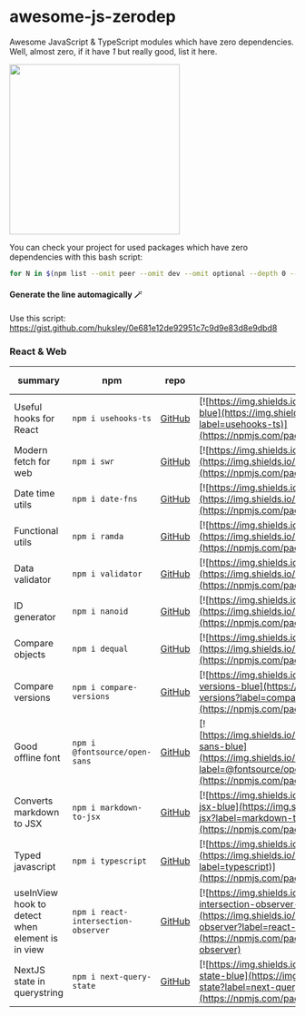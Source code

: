 # awesome-js-zerodep

Awesome JavaScript &amp; TypeScript modules which have zero dependencies. Well, almost zero, if it have *1* but really good, list it here.

<img src="https://user-images.githubusercontent.com/1594349/222900004-ff74ea9f-771e-426e-8ced-048cd7803761.png" width="300">

You can check your project for used packages which have zero dependencies with this bash script:

```bash
for N in $(npm list --omit peer --omit dev --omit optional --depth 0 --json | jq ".dependencies" | jq 'keys[]' -r); do COUNT=$(cat node_modules/$N/package.json | jq ".dependencies" | jq length); if [ "$COUNT" == "0" ]; then echo $N; fi; done
```

#### Generate the line automagically 🪄

Use this script: https://gist.github.com/huksley/0e681e12de92951c7c9d9e83d8e9dbd8

### React & Web

| summary | npm | repo | package | types | dependency count | last update |
| - | - | - | - | - | - | - |
| Useful hooks for React | `npm i usehooks-ts` | [GitHub](https://github.com/juliencrn/usehooks-ts) | [![https://img.shields.io/badge/npm/v/usehooks-js-blue](https://img.shields.io/npm/v/usehooks-ts?label=usehooks-ts)](https://npmjs.com/package/usehooks-ts) | ![types](https://badgen.net/npm/types/usehooks-ts) | ![dependenices](https://badgen.net/bundlephobia/dependency-count/usehooks-ts?label=usehooks-ts) | ![last update](https://badgen.net/github/last-commit/juliencrn/usehooks-ts) |
| Modern fetch for web | `npm i swr` | [GitHub](https://github.com/vercel/swr) | [![https://img.shields.io/badge/npm/v/swr-blue](https://img.shields.io/npm/v/swr?label=swr)](https://npmjs.com/package/swr) | ![types](https://badgen.net/npm/types/swr) | [![dependencies](https://badgen.net/bundlephobia/dependency-count/swr?label=swr)](https://bundlephobia.com/package/swr) | [![last update](https://badgen.net/github/last-commit/vercel/swr)](https://github.com/vercel/swr) |
| Date time utils | `npm i date-fns` | [GitHub](https://github.com/date-fns/date-fns) | [![https://img.shields.io/badge/npm/v/date-fns-blue](https://img.shields.io/npm/v/date-fns?label=date-fns)](https://npmjs.com/package/date-fns) | ![types](https://badgen.net/npm/types/date-fns) | [![dependencies](https://badgen.net/bundlephobia/dependency-count/date-fns?label=date-fns)](https://bundlephobia.com/package/date-fns) | [![last update](https://badgen.net/github/last-commit/)](https://github.com/date-fns/date-fns) |
| Functional utils | `npm i ramda` | [GitHub](https://github.com/ramda/ramda) | [![https://img.shields.io/badge/npm/v/ramda-blue](https://img.shields.io/npm/v/ramda?label=ramda)](https://npmjs.com/package/ramda) | ![types](https://badgen.net/npm/types/ramda) | [![dependencies](https://badgen.net/bundlephobia/dependency-count/ramda?label=ramda)](https://bundlephobia.com/package/ramda) | [![last update](https://badgen.net/github/last-commit/ramda/ramda)](https://github.com/ramda/ramda) |
| Data validator | `npm i validator` | [GitHub](https://github.com/validatorjs/validator) | [![https://img.shields.io/badge/npm/v/validator-blue](https://img.shields.io/npm/v/validator?label=validator)](https://npmjs.com/package/validator) | ![types](https://badgen.net/npm/types/validator) | [![dependencies](https://badgen.net/bundlephobia/dependency-count/validator?label=validator)](https://bundlephobia.com/package/validator) | [![last update](https://badgen.net/github/last-commit/validatorjs/validator)](https://github.com/validatorjs/validator) |
| ID generator | `npm i nanoid` | [GitHub](https://github.com/ai/nanoid) | [![https://img.shields.io/badge/npm/v/nanoid-blue](https://img.shields.io/npm/v/nanoid?label=nanoid)](https://npmjs.com/package/nanoid) | ![types](https://badgen.net/npm/types/nanoid) | [![dependencies](https://badgen.net/bundlephobia/dependency-count/nanoid?label=nanoid)](https://bundlephobia.com/package/nanoid) | [![last update](https://badgen.net/github/last-commit/ai/nanoid)](https://github.com/ai/nanoid) |
| Compare objects | `npm i dequal` | [GitHub](https://github.com/lukeed/dequal) | [![https://img.shields.io/badge/npm/v/dequal-blue](https://img.shields.io/npm/v/dequal?label=dequal)](https://npmjs.com/package/dequal) | ![types](https://badgen.net/npm/types/dequal) | [![dependencies](https://badgen.net/bundlephobia/dependency-count/dequal?label=dequal)](https://bundlephobia.com/package/dequal) | [![last update](https://badgen.net/github/last-commit/lukeed/dequal)](https://github.com/lukeed/dequal) |
| Compare versions | `npm i compare-versions` | [GitHub](https://github.com/omichelsen/compare-versions) | [![https://img.shields.io/badge/npm/v/compare-versions-blue](https://img.shields.io/npm/v/compare-versions?label=compare-versions)](https://npmjs.com/package/compare-versions) | ![types](https://badgen.net/npm/types/compare-versions) | [![dependencies](https://badgen.net/bundlephobia/dependency-count/compare-versions?label=compare-versions)](https://bundlephobia.com/package/compare-versions) | [![last update](https://badgen.net/github/last-commit/omichelsen/compare-versions)](https://github.com/omichelsen/compare-versions) |
| Good offline font | `npm i @fontsource/open-sans` | [GitHub](https://github.com/fontsource/fontsource) | [![https://img.shields.io/badge/npm/v/@fontsource/open-sans-blue](https://img.shields.io/npm/v/@fontsource/open-sans?label=@fontsource/open-sans)](https://npmjs.com/package/@fontsource/open-sans) | ![types](https://badgen.net/npm/types/@fontsource/open-sans) | [![dependencies](https://badgen.net/bundlephobia/dependency-count/@fontsource/open-sans?label=@fontsource/open-sans)](https://bundlephobia.com/package/@fontsource/open-sans) | [![last update](https://badgen.net/github/last-commit/fontsource/fontsource)](https://github.com/fontsource/fontsource) |
| Converts markdown to JSX | `npm i markdown-to-jsx` | [GitHub](https://github.com/probablyup/markdown-to-jsx) | [![https://img.shields.io/badge/npm/v/markdown-to-jsx-blue](https://img.shields.io/npm/v/markdown-to-jsx?label=markdown-to-jsx)](https://npmjs.com/package/markdown-to-jsx) | ![types](https://badgen.net/npm/types/markdown-to-jsx) | [![dependencies](https://badgen.net/bundlephobia/dependency-count/markdown-to-jsx?label=markdown-to-jsx)](https://bundlephobia.com/package/markdown-to-jsx) | [![last update](https://badgen.net/github/last-commit/probablyup/markdown-to-jsx)](https://github.com/probablyup/markdown-to-jsx) |
| Typed javascript | `npm i typescript` | [GitHub](https://github.com/Microsoft/TypeScript) | [![https://img.shields.io/badge/npm/v/typescript-blue](https://img.shields.io/npm/v/typescript?label=typescript)](https://npmjs.com/package/typescript) | ![types](https://badgen.net/npm/types/typescript) | [![dependencies](https://badgen.net/bundlephobia/dependency-count/typescript?label=typescript)](https://bundlephobia.com/package/typescript) | [![last update](https://badgen.net/github/last-commit/Microsoft/TypeScript)](https://github.com/Microsoft/TypeScript) |
| useInView hook to detect when element is in view | `npm i react-intersection-observer` | [GitHub](https://github.com/thebuilder/react-intersection-observer) | [![https://img.shields.io/badge/npm/v/react-intersection-observer-blue](https://img.shields.io/npm/v/react-intersection-observer?label=react-intersection-observer)](https://npmjs.com/package/react-intersection-observer) | ![types](https://badgen.net/npm/types/react-intersection-observer) | [![dependencies](https://badgen.net/bundlephobia/dependency-count/react-intersection-observer?label=react-intersection-observer)](https://bundlephobia.com/package/react-intersection-observer) | [![last update](https://badgen.net/github/last-commit/thebuilder/react-intersection-observer)](https://github.com/thebuilder/react-intersection-observer) |
| NextJS state in querystring | `npm i next-query-state` | [GitHub](https://github.com/youha-info/next-query-state) | [![https://img.shields.io/badge/npm/v/next-query-state-blue](https://img.shields.io/npm/v/next-query-state?label=next-query-state)](https://npmjs.com/package/next-query-state) | ![types](https://badgen.net/npm/types/next-query-state) | [![dependencies](https://badgen.net/bundlephobia/dependency-count/next-query-state?label=next-query-state)](https://bundlephobia.com/package/next-query-state) | [![last update](https://badgen.net/github/last-commit/youha-info/next-query-state)](https://github.com/youha-info/next-query-state) |
